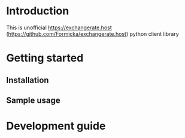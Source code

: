 # Introduction
This is unofficial https://exchangerate.host (https://github.com/Formicka/exchangerate.host) python client library

# Getting started

## Installation

## Sample usage

# Development guide
